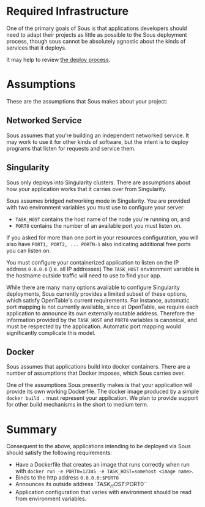 # Required Infrastructure 

One of the primary goals of Sous is that
applications developers should need to adapt their projects
as little as possible to the Sous deployment process, though
sous cannot be absolutely agnostic about the kinds of services 
that it deploys.

It may help to review
[the deploy process](./deployment-workflow.md).

# Assumptions

These are the assumptions that Sous makes about your project:

## Networked Service

Sous assumes that you're building an independent networked service.
It may work to use it for other kinds of software, but the intent is 
to deploy programs that listen for requests and service them.

## Singularity

Sous only deploys into Singularity clusters. There are assumptions 
about how your application works that it carries over from Singularity.

Sous assumes bridged networking mode in Singularity.
You are provided with two environment variables you must use to configure your server:

- `TASK_HOST` contains the host name of the node you're running on, and
- `PORT0` contains the number of an available port you must listen on.

If you asked for more than one port in your resources configuration, you will also have
    `PORT1, PORT2, ... PORTN-1` also indicating additional free ports you can listen on.

You must configure your containerized application to listen on the IP 
address `0.0.0.0` (i.e. all IP addresses) The `TASK_HOST` environment variable is 
the hostname outside traffic will need to use to find your app.

While there are many many options available to configure Singularity deployments,
Sous currently provides a limited subset of these options, which satisfy OpenTable's
current requirements.
For instance, automatic port mapping is not currently available, since at OpenTable,
we require each application to announce its own externally routable address.
Therefore the information provided by the `TASK_HOST` and `PORT0` variables is canonical,
and must be respected by the application.
Automatic port mapping would significantly complicate this model.

## Docker

Sous assumes that applications build into docker containers.
There are a number of assumptions that Docker imposes,
which Sous carries over.

One of the assumptions Sous presently makes is that
your application will provide its own working Dockerfile.
The docker image produced by a simple `docker build .` must represent your application.
We plan to provide support for other build mechanisms in the short to medium term.

# Summary

Consequent to the above, applications intending to be deployed via Sous should
satisfy the following requirements:

* Have a Dockerfile that creates an image that runs correctly when run with
`docker run -e PORT0=12345 -e TASK_HOST=somehost <image name>`.
* Binds to the http address `0.0.0.0:$PORT0`
* Announces its outside address `$TASK_HOST:$PORT0``
* Application configuration that varies with environment should be read from environment variables.
